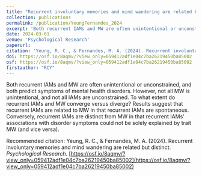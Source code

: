 ```yaml
---
title: "Recurrent involuntary memories and mind wandering are related but distinct"
collection: publications
permalink: /publication/YeungFernandes_2024
excerpt: 'Both recurrent IAMs and MW are often unintentional or unconstrained, and both predict symptoms of mental health disorders. However, not all MW is unintentional, and not all IAMs are unconstrained. To what extent do recurrent IAMs and MW converge versus diverge? Results suggest that recurrent IAMs are related to MW in that recurrent IAMs are spontaneous. Conversely, recurrent IAMs are distinct from MW in that recurrent IAMs’ associations with disorder symptoms could not be solely explained by trait MW (and vice versa).'
date: 2024-03-01
venue: 'Psychological Research'
paperurl: 
citation: 'Yeung, R. C., & Fernandes, M. A. (2024). Recurrent involuntary memories and mind wandering are related but distinct. <i>Psychological Research</i>'
doi: https://osf.io/8aqmv/?view_only=059412adf1e04c7ba26219450ba85002
osf: https://osf.io/8aqmv/?view_only=059412adf1e04c7ba26219450ba85002
firstauthor: "RCY"
---
```

Both recurrent IAMs and MW are often unintentional or unconstrained, and both predict symptoms of mental health disorders. However, not all MW is unintentional, and not all IAMs are unconstrained. To what extent do recurrent IAMs and MW converge versus diverge? Results suggest that recurrent IAMs are related to MW in that recurrent IAMs are spontaneous. Conversely, recurrent IAMs are distinct from MW in that recurrent IAMs’ associations with disorder symptoms could not be solely explained by trait MW (and vice versa).

Recommended citation: Yeung, R. C., & Fernandes, M. A. (2024). Recurrent involuntary memories and mind wandering are related but distinct. *Psychological Research*. [https://osf.io/8aqmv/?view_only=059412adf1e04c7ba26219450ba85002](https://osf.io/8aqmv/?view_only=059412adf1e04c7ba26219450ba85002)